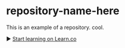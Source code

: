# repository-name-here
This is an example of a repository. cool.

► <a href='https://learn.co/' data-visibility='hidden'>Start learning on Learn.co</a>

